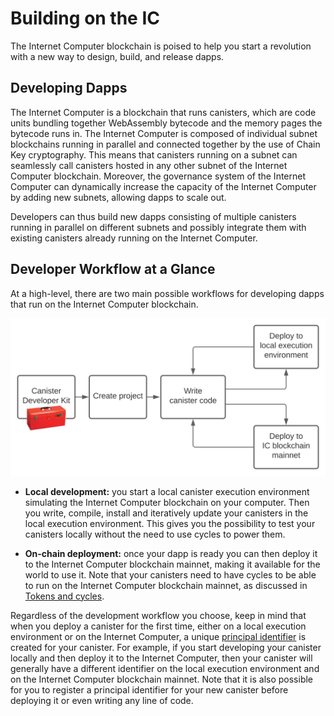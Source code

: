 # Building on the IC

The Internet Computer blockchain is poised to help you start a revolution with a new way to design, build, and release dapps.

## Developing Dapps

The Internet Computer is a blockchain that runs canisters, which are code units bundling together WebAssembly bytecode and the memory pages the bytecode runs in. The Internet Computer is composed of individual subnet blockchains running in parallel and connected together by the use of Chain Key cryptography. This means that canisters running on a subnet can seamlessly call canisters hosted in any other subnet of the Internet Computer blockchain. Moreover, the governance system of the Internet Computer can dynamically increase the capacity of the Internet Computer by adding new subnets, allowing dapps to scale out.

Developers can thus build new dapps consisting of multiple canisters running in parallel on different subnets and possibly integrate them with existing canisters already running on the Internet Computer.

## Developer Workflow at a Glance

At a high-level, there are two main possible workflows for developing dapps that run on the Internet Computer blockchain.

![Development paths](_attachments/local-remote-path-workflow.svg)

-   **Local development:** you start a local canister execution environment simulating the Internet Computer blockchain on your computer. Then you write, compile, install and iteratively update your canisters in the local execution environment. This gives you the possibility to test your canisters locally without the need to use cycles to power them.

-   **On-chain deployment:** once your dapp is ready you can then deploy it to the Internet Computer blockchain mainnet, making it available for the world to use it. Note that your canisters need to have cycles to be able to run on the Internet Computer blockchain mainnet, as discussed in [Tokens and cycles](../developers-guide/concepts/tokens-cycles).

Regardless of the development workflow you choose, keep in mind that when you deploy a canister for the first time, either on a local execution environment or on the Internet Computer, a unique [principal identifier](../developers-guide/glossary#g-principal) is created for your canister. For example, if you start developing your canister locally and then deploy it to the Internet Computer, then your canister will generally have a different identifier on the local execution environment and on the Internet Computer blockchain mainnet. Note that it is also possible for you to register a principal identifier for your new canister before deploying it or even writing any line of code.
